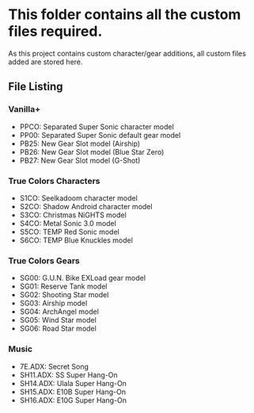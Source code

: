 # This folder contains all the custom files required.

As this project contains custom character/gear additions, all custom files added are stored here.

## File Listing

### Vanilla+
- PPCO: Separated Super Sonic character model
- PP00: Separated Super Sonic default gear model
- PB25: New Gear Slot model (Airship)
- PB26: New Gear Slot model (Blue Star Zero)
- PB27: New Gear Slot model (G-Shot)

### True Colors Characters
- S1CO: Seelkadoom character model
- S2CO: Shadow Android character model
- S3CO: Christmas NiGHTS model
- S4CO: Metal Sonic 3.0 model
- S5CO: TEMP Red Sonic model
- S6CO: TEMP Blue Knuckles model

### True Colors Gears
- SG00: G.U.N. Bike EXLoad gear model
- SG01: Reserve Tank model
- SG02: Shooting Star model
- SG03: Airship model
- SG04: ArchAngel model
- SG05: Wind Star model
- SG06: Road Star model

### Music
- 7E.ADX: Secret Song
- SH11.ADX: SS Super Hang-On
- SH14.ADX: Ulala Super Hang-On
- SH15.ADX: E10B Super Hang-On
- SH16.ADX: E10G Super Hang-On